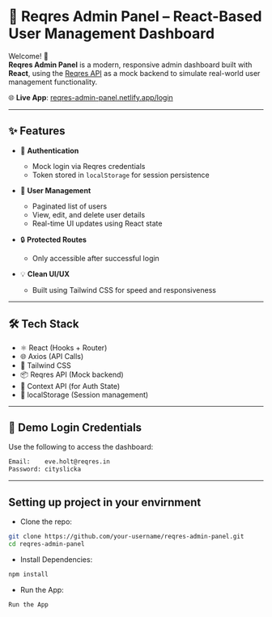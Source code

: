 # 🚀 Reqres Admin Panel – React-Based User Management Dashboard

Welcome! 👋  
**Reqres Admin Panel** is a modern, responsive admin dashboard built with **React**, using the [Reqres API](https://reqres.in/) as a mock backend to simulate real-world user management functionality.

🌐 **Live App**: [reqres-admin-panel.netlify.app/login](https://reqres-admin-panel.netlify.app/login)

---

## ✨ Features

- 🔐 **Authentication**
  - Mock login via Reqres credentials
  - Token stored in `localStorage` for session persistence

- 👥 **User Management**
  - Paginated list of users
  - View, edit, and delete user details
  - Real-time UI updates using React state

- 🔒 **Protected Routes**
  - Only accessible after successful login

- 💡 **Clean UI/UX**
  - Built using Tailwind CSS for speed and responsiveness

---

## 🛠 Tech Stack

- ⚛️ React (Hooks + Router)
- 🌐 Axios (API Calls)
- 💅 Tailwind CSS
- 📦 Reqres API (Mock backend)
- 🧠 Context API (for Auth State)
- 💾 localStorage (Session management)

---

## 🧪 Demo Login Credentials

Use the following to access the dashboard:

```bash
Email:    eve.holt@reqres.in
Password: cityslicka
```

---

## Setting up project in your envirnment

- Clone the repo:
```bash
git clone https://github.com/your-username/reqres-admin-panel.git
cd reqres-admin-panel
```

- Install Dependencies:
```bash
npm install
```
  
- Run the App:
```bash
Run the App
```
